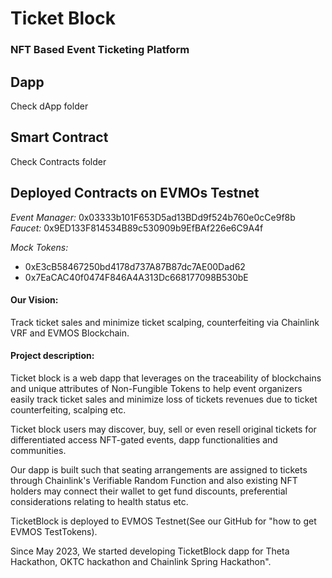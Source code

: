 # Ticket Block
### NFT Based Event Ticketing Platform


## Dapp
Check dApp folder


## Smart Contract
Check Contracts folder


## Deployed Contracts on EVMOs Testnet

*Event Manager:* 0x03333b101F653D5ad13BDd9f524b760e0cCe9f8b
*Faucet:* 0x9ED133F814534B89c530909b9EfBAf226e6C9A4f

*Mock Tokens:*
- 0xE3cB58467250bd4178d737A87B87dc7AE00Dad62
- 0x7EaCAC40f0474F846A4A313Dc668177098B530bE


#### Our Vision: 

Track ticket sales and minimize ticket scalping, counterfeiting via Chainlink VRF and EVMOS Blockchain.

#### Project description: 
Ticket block is a web dapp that leverages  on the traceability of blockchains and unique attributes of Non-Fungible Tokens to help event organizers easily track ticket sales and minimize loss of tickets revenues due to ticket counterfeiting, scalping etc.

Ticket block users may discover, buy, sell or even resell original tickets for differentiated access NFT-gated events, dapp functionalities and communities.

Our dapp is built such that seating arrangements are assigned to tickets through Chainlink's Verifiable Random Function and also existing NFT holders may connect their wallet to get fund discounts, preferential considerations relating to health status etc.

TicketBlock is deployed to EVMOS Testnet(See our GitHub for "how to get EVMOS TestTokens).

Since May 2023, We started developing TicketBlock dapp for Theta Hackathon, OKTC hackathon and Chainlink Spring Hackathon".
